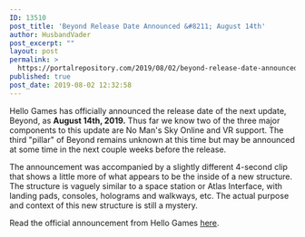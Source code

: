 ```yaml
---
ID: 13510
post_title: 'Beyond Release Date Announced &#8211; August 14th'
author: HusbandVader
post_excerpt: ""
layout: post
permalink: >
  https://portalrepository.com/2019/08/02/beyond-release-date-announced-august-14th/
published: true
post_date: 2019-08-02 12:32:58
---
```

Hello Games has officially announced the release date of the next update, Beyond, as <strong>August 14th, 2019.</strong> Thus far we know two of the three major components to this update are No Man's Sky Online and VR support. The third "pillar" of Beyond remains unknown at this time but may be announced at some time in the next couple weeks before the release.

The announcement was accompanied by a slightly different 4-second clip that shows a little more of what appears to be the inside of a new structure. The structure is vaguely similar to a space station or Atlas Interface, with landing pads, consoles, holograms and walkways, etc. The actual purpose and context of this new structure is still a mystery.

Read the official announcement from Hello Games <a href="https://www.nomanssky.com/2019/08/beyond-date-announce/">here</a>.